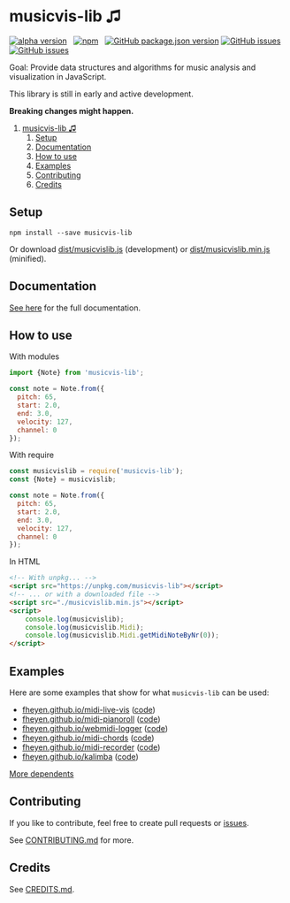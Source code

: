 # musicvis-lib &#9835;

[![alpha version](https://img.shields.io/badge/-alpha%20version-orange)](https://github.com/fheyen/musicvis-lib)
&nbsp;
[![npm](https://img.shields.io/npm/v/musicvis-lib)](https://www.npmjs.com/package/musicvis-lib)
&nbsp;
[![GitHub package.json version](https://img.shields.io/github/package-json/v/fheyen/musicvis-lib?label=GitHub)](https://github.com/fheyen/musicvis-lib)
[![GitHub issues](https://img.shields.io/github/issues-raw/fheyen/musicvis-lib)](https://github.com/fheyen/musicvis-lib/issues)
[![GitHub issues](https://img.shields.io/github/contributors/fheyen/musicvis-lib?color=%234dc71f)](https://github.com/fheyen/musicvis-lib/graphs/contributors)


Goal: Provide data structures and algorithms for music analysis and visualization in JavaScript.

This library is still in early and active development.

**Breaking changes might happen.**

1. [musicvis-lib &#9835;](#musicvis-lib-)
   1. [Setup](#setup)
   2. [Documentation](#documentation)
   3. [How to use](#how-to-use)
   4. [Examples](#examples)
   5. [Contributing](#contributing)
   6. [Credits](#credits)

## Setup

`npm install --save musicvis-lib`

Or download [dist/musicvislib.js](https://raw.githubusercontent.com/fheyen/musicvis-lib/main/dist/musicvislib.js) (development) or [dist/musicvislib.min.js](https://raw.githubusercontent.com/fheyen/musicvis-lib/main/dist/musicvislib.min.js) (minified).

## Documentation

[See here](https://fheyen.github.io/musicvis-lib/) for the full documentation.

## How to use

With modules
```javascript
import {Note} from 'musicvis-lib';

const note = Note.from({
  pitch: 65,
  start: 2.0,
  end: 3.0,
  velocity: 127,
  channel: 0
});
```

With require
```javascript
const musicvislib = require('musicvis-lib');
const {Note} = musicvislib;

const note = Note.from({
  pitch: 65,
  start: 2.0,
  end: 3.0,
  velocity: 127,
  channel: 0
});
```

In HTML
```html
<!-- With unpkg... -->
<script src="https://unpkg.com/musicvis-lib"></script>
<!-- ... or with a downloaded file -->
<script src="./musicvislib.min.js"></script>
<script>
    console.log(musicvislib);
    console.log(musicvislib.Midi);
    console.log(musicvislib.Midi.getMidiNoteByNr(0));
</script>
```

## Examples

Here are some examples that show for what `musicvis-lib` can be used:

- [fheyen.github.io/midi-live-vis](https://fheyen.github.io/midi-live-vis/) ([code](https://github.com/fheyen/midi-live-vis))
- [fheyen.github.io/midi-pianoroll](https://fheyen.github.io/midi-pianoroll/) ([code](https://github.com/fheyen/midi-pianoroll))
- [fheyen.github.io/webmidi-logger](https://fheyen.github.io/webmidi-logger/) ([code](https://github.com/fheyen/webmidi-logger))
- [fheyen.github.io/midi-chords](https://fheyen.github.io/midi-chords/) ([code](https://github.com/fheyen/midi-chords))
- [fheyen.github.io/midi-recorder](https://fheyen.github.io/midi-recorder/) ([code](https://github.com/fheyen/midi-recorder))
- [fheyen.github.io/kalimba](https://fheyen.github.io/kalimba/) ([code](https://github.com/fheyen/kalimba))

[More dependents](https://github.com/fheyen/musicvis-lib/network/dependents)

## Contributing

If you like to contribute, feel free to create pull requests or [issues](https://github.com/fheyen/musicvis-lib/issues).

See [CONTRIBUTING.md](./CONTRIBUTING.md) for more.

## Credits

See [CREDITS.md](./CREDITS.md).
